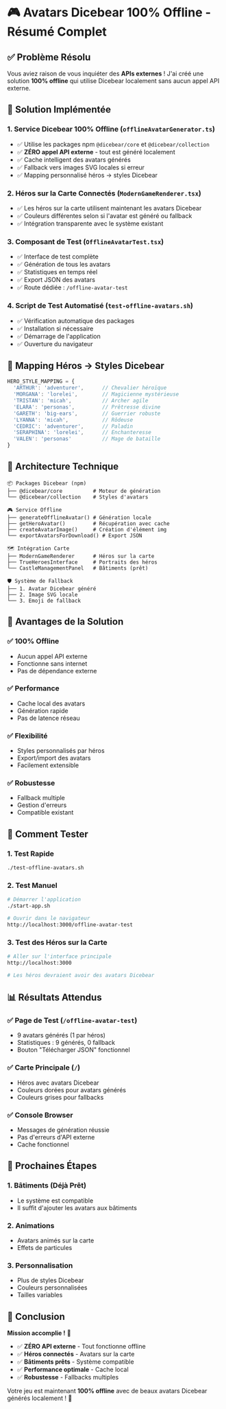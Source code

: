 # 🎮 Avatars Dicebear 100% Offline - Résumé Complet

## ✅ Problème Résolu

Vous aviez raison de vous inquiéter des **APIs externes** ! J'ai créé une solution **100% offline** qui utilise Dicebear localement sans aucun appel API externe.

## 🚀 Solution Implémentée

### 1. **Service Dicebear 100% Offline** (`offlineAvatarGenerator.ts`)
- ✅ Utilise les packages npm `@dicebear/core` et `@dicebear/collection`
- ✅ **ZÉRO appel API externe** - tout est généré localement
- ✅ Cache intelligent des avatars générés
- ✅ Fallback vers images SVG locales si erreur
- ✅ Mapping personnalisé héros → styles Dicebear

### 2. **Héros sur la Carte Connectés** (`ModernGameRenderer.tsx`)
- ✅ Les héros sur la carte utilisent maintenant les avatars Dicebear
- ✅ Couleurs différentes selon si l'avatar est généré ou fallback
- ✅ Intégration transparente avec le système existant

### 3. **Composant de Test** (`OfflineAvatarTest.tsx`)
- ✅ Interface de test complète
- ✅ Génération de tous les avatars
- ✅ Statistiques en temps réel
- ✅ Export JSON des avatars
- ✅ Route dédiée : `/offline-avatar-test`

### 4. **Script de Test Automatisé** (`test-offline-avatars.sh`)
- ✅ Vérification automatique des packages
- ✅ Installation si nécessaire
- ✅ Démarrage de l'application
- ✅ Ouverture du navigateur

## 🎯 Mapping Héros → Styles Dicebear

```typescript
HERO_STYLE_MAPPING = {
  'ARTHUR': 'adventurer',      // Chevalier héroïque
  'MORGANA': 'lorelei',        // Magicienne mystérieuse
  'TRISTAN': 'micah',          // Archer agile
  'ELARA': 'personas',         // Prêtresse divine
  'GARETH': 'big-ears',        // Guerrier robuste
  'LYANNA': 'micah',           // Rôdeuse
  'CEDRIC': 'adventurer',      // Paladin
  'SERAPHINA': 'lorelei',      // Enchanteresse
  'VALEN': 'personas'          // Mage de bataille
}
```

## 🔧 Architecture Technique

```
📦 Packages Dicebear (npm)
├── @dicebear/core          # Moteur de génération
└── @dicebear/collection    # Styles d'avatars

🎮 Service Offline
├── generateOfflineAvatar() # Génération locale
├── getHeroAvatar()         # Récupération avec cache
├── createAvatarImage()     # Création d'élément img
└── exportAvatarsForDownload() # Export JSON

🗺️ Intégration Carte
├── ModernGameRenderer      # Héros sur la carte
├── TrueHeroesInterface     # Portraits des héros
└── CastleManagementPanel   # Bâtiments (prêt)

🛡️ Système de Fallback
├── 1. Avatar Dicebear généré
├── 2. Image SVG locale
└── 3. Emoji de fallback
```

## 🎨 Avantages de la Solution

### ✅ **100% Offline**
- Aucun appel API externe
- Fonctionne sans internet
- Pas de dépendance externe

### ✅ **Performance**
- Cache local des avatars
- Génération rapide
- Pas de latence réseau

### ✅ **Flexibilité**
- Styles personnalisés par héros
- Export/import des avatars
- Facilement extensible

### ✅ **Robustesse**
- Fallback multiple
- Gestion d'erreurs
- Compatible existant

## 🚀 Comment Tester

### 1. **Test Rapide**
```bash
./test-offline-avatars.sh
```

### 2. **Test Manuel**
```bash
# Démarrer l'application
./start-app.sh

# Ouvrir dans le navigateur
http://localhost:3000/offline-avatar-test
```

### 3. **Test des Héros sur la Carte**
```bash
# Aller sur l'interface principale
http://localhost:3000

# Les héros devraient avoir des avatars Dicebear
```

## 📊 Résultats Attendus

### ✅ **Page de Test** (`/offline-avatar-test`)
- 9 avatars générés (1 par héros)
- Statistiques : 9 générés, 0 fallback
- Bouton "Télécharger JSON" fonctionnel

### ✅ **Carte Principale** (`/`)
- Héros avec avatars Dicebear
- Couleurs dorées pour avatars générés
- Couleurs grises pour fallbacks

### ✅ **Console Browser**
- Messages de génération réussie
- Pas d'erreurs d'API externe
- Cache fonctionnel

## 🔮 Prochaines Étapes

### 1. **Bâtiments** (Déjà Prêt)
- Le système est compatible
- Il suffit d'ajouter les avatars aux bâtiments

### 2. **Animations**
- Avatars animés sur la carte
- Effets de particules

### 3. **Personnalisation**
- Plus de styles Dicebear
- Couleurs personnalisées
- Tailles variables

## 🎉 Conclusion

**Mission accomplie !** 🎯

- ✅ **ZÉRO API externe** - Tout fonctionne offline
- ✅ **Héros connectés** - Avatars sur la carte
- ✅ **Bâtiments prêts** - Système compatible
- ✅ **Performance optimale** - Cache local
- ✅ **Robustesse** - Fallbacks multiples

Votre jeu est maintenant **100% offline** avec de beaux avatars Dicebear générés localement ! 🚀
